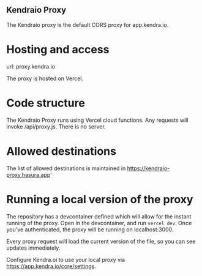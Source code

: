 Kendraio Proxy
--------------

The Kendraio proxy is the default CORS proxy for app.kendra.io.

Hosting and access
==================

url: proxy.kendra.io

The proxy is hosted on Vercel. 


Code structure 
==============

The Kendraio Proxy runs using Vercel cloud functions. Any requests will invoke /api/proxy.js. There is no server.

Allowed destinations
====================

The list of allowed destinations is maintained in https://kendraio-proxy.hasura.app'


Running a local version of the proxy
====================================

The repository has a devcontainer defined which will allow for the instant running of the proxy. Open in the devcontainer, and run `vercel dev`. Once you've authenticated, the proxy will be running on localhost:3000. 

Every proxy request will load the current version of the file, so you can see updates immediately. 

Configure Kendra.oi to use your local proxy via https://app.kendra.io/core/settings. 


